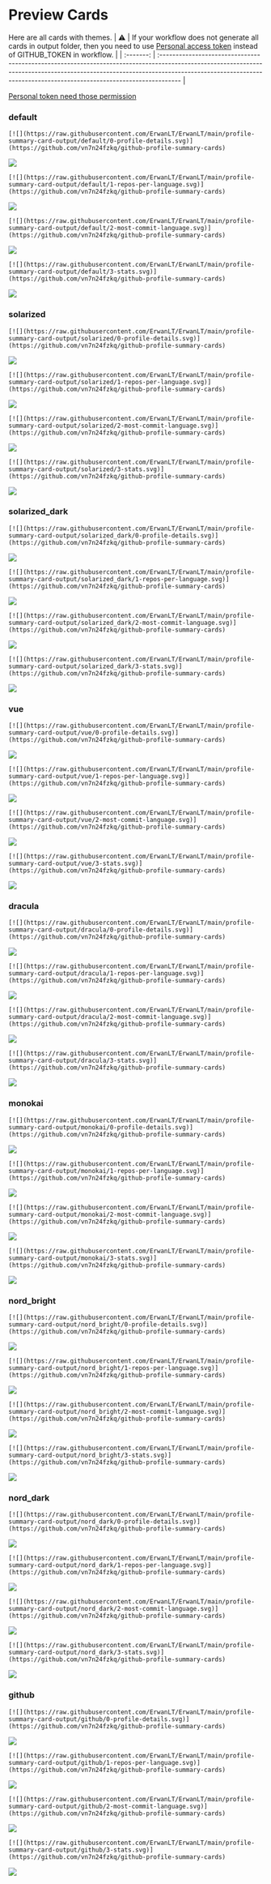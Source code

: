 
# Preview Cards

Here are all cards with themes.
| :warning: | If your workflow does not generate all cards in output folder, then you need to use [Personal access token](https://docs.github.com/en/actions/configuring-and-managing-workflows/creating-and-storing-encrypted-secrets) instead of GITHUB_TOKEN in workflow. |
| :-------: | :------------------------------------------------------------------------------------------------------------------------------------------------------------------------------------------------------------------------------------------------ |

[Personal token need those permission](https://github.com/vn7n24fzkq/github-profile-summary-cards/wiki/Personal-access-token-permissions)


### default


```
[![](https://raw.githubusercontent.com/ErwanLT/ErwanLT/main/profile-summary-card-output/default/0-profile-details.svg)](https://github.com/vn7n24fzkq/github-profile-summary-cards)
```
![](https://raw.githubusercontent.com/ErwanLT/ErwanLT/main/profile-summary-card-output/default/0-profile-details.svg)


```
[![](https://raw.githubusercontent.com/ErwanLT/ErwanLT/main/profile-summary-card-output/default/1-repos-per-language.svg)](https://github.com/vn7n24fzkq/github-profile-summary-cards)
```
![](https://raw.githubusercontent.com/ErwanLT/ErwanLT/main/profile-summary-card-output/default/1-repos-per-language.svg)


```
[![](https://raw.githubusercontent.com/ErwanLT/ErwanLT/main/profile-summary-card-output/default/2-most-commit-language.svg)](https://github.com/vn7n24fzkq/github-profile-summary-cards)
```
![](https://raw.githubusercontent.com/ErwanLT/ErwanLT/main/profile-summary-card-output/default/2-most-commit-language.svg)


```
[![](https://raw.githubusercontent.com/ErwanLT/ErwanLT/main/profile-summary-card-output/default/3-stats.svg)](https://github.com/vn7n24fzkq/github-profile-summary-cards)
```
![](https://raw.githubusercontent.com/ErwanLT/ErwanLT/main/profile-summary-card-output/default/3-stats.svg)


### solarized


```
[![](https://raw.githubusercontent.com/ErwanLT/ErwanLT/main/profile-summary-card-output/solarized/0-profile-details.svg)](https://github.com/vn7n24fzkq/github-profile-summary-cards)
```
![](https://raw.githubusercontent.com/ErwanLT/ErwanLT/main/profile-summary-card-output/solarized/0-profile-details.svg)


```
[![](https://raw.githubusercontent.com/ErwanLT/ErwanLT/main/profile-summary-card-output/solarized/1-repos-per-language.svg)](https://github.com/vn7n24fzkq/github-profile-summary-cards)
```
![](https://raw.githubusercontent.com/ErwanLT/ErwanLT/main/profile-summary-card-output/solarized/1-repos-per-language.svg)


```
[![](https://raw.githubusercontent.com/ErwanLT/ErwanLT/main/profile-summary-card-output/solarized/2-most-commit-language.svg)](https://github.com/vn7n24fzkq/github-profile-summary-cards)
```
![](https://raw.githubusercontent.com/ErwanLT/ErwanLT/main/profile-summary-card-output/solarized/2-most-commit-language.svg)


```
[![](https://raw.githubusercontent.com/ErwanLT/ErwanLT/main/profile-summary-card-output/solarized/3-stats.svg)](https://github.com/vn7n24fzkq/github-profile-summary-cards)
```
![](https://raw.githubusercontent.com/ErwanLT/ErwanLT/main/profile-summary-card-output/solarized/3-stats.svg)


### solarized_dark


```
[![](https://raw.githubusercontent.com/ErwanLT/ErwanLT/main/profile-summary-card-output/solarized_dark/0-profile-details.svg)](https://github.com/vn7n24fzkq/github-profile-summary-cards)
```
![](https://raw.githubusercontent.com/ErwanLT/ErwanLT/main/profile-summary-card-output/solarized_dark/0-profile-details.svg)


```
[![](https://raw.githubusercontent.com/ErwanLT/ErwanLT/main/profile-summary-card-output/solarized_dark/1-repos-per-language.svg)](https://github.com/vn7n24fzkq/github-profile-summary-cards)
```
![](https://raw.githubusercontent.com/ErwanLT/ErwanLT/main/profile-summary-card-output/solarized_dark/1-repos-per-language.svg)


```
[![](https://raw.githubusercontent.com/ErwanLT/ErwanLT/main/profile-summary-card-output/solarized_dark/2-most-commit-language.svg)](https://github.com/vn7n24fzkq/github-profile-summary-cards)
```
![](https://raw.githubusercontent.com/ErwanLT/ErwanLT/main/profile-summary-card-output/solarized_dark/2-most-commit-language.svg)


```
[![](https://raw.githubusercontent.com/ErwanLT/ErwanLT/main/profile-summary-card-output/solarized_dark/3-stats.svg)](https://github.com/vn7n24fzkq/github-profile-summary-cards)
```
![](https://raw.githubusercontent.com/ErwanLT/ErwanLT/main/profile-summary-card-output/solarized_dark/3-stats.svg)


### vue


```
[![](https://raw.githubusercontent.com/ErwanLT/ErwanLT/main/profile-summary-card-output/vue/0-profile-details.svg)](https://github.com/vn7n24fzkq/github-profile-summary-cards)
```
![](https://raw.githubusercontent.com/ErwanLT/ErwanLT/main/profile-summary-card-output/vue/0-profile-details.svg)


```
[![](https://raw.githubusercontent.com/ErwanLT/ErwanLT/main/profile-summary-card-output/vue/1-repos-per-language.svg)](https://github.com/vn7n24fzkq/github-profile-summary-cards)
```
![](https://raw.githubusercontent.com/ErwanLT/ErwanLT/main/profile-summary-card-output/vue/1-repos-per-language.svg)


```
[![](https://raw.githubusercontent.com/ErwanLT/ErwanLT/main/profile-summary-card-output/vue/2-most-commit-language.svg)](https://github.com/vn7n24fzkq/github-profile-summary-cards)
```
![](https://raw.githubusercontent.com/ErwanLT/ErwanLT/main/profile-summary-card-output/vue/2-most-commit-language.svg)


```
[![](https://raw.githubusercontent.com/ErwanLT/ErwanLT/main/profile-summary-card-output/vue/3-stats.svg)](https://github.com/vn7n24fzkq/github-profile-summary-cards)
```
![](https://raw.githubusercontent.com/ErwanLT/ErwanLT/main/profile-summary-card-output/vue/3-stats.svg)


### dracula


```
[![](https://raw.githubusercontent.com/ErwanLT/ErwanLT/main/profile-summary-card-output/dracula/0-profile-details.svg)](https://github.com/vn7n24fzkq/github-profile-summary-cards)
```
![](https://raw.githubusercontent.com/ErwanLT/ErwanLT/main/profile-summary-card-output/dracula/0-profile-details.svg)


```
[![](https://raw.githubusercontent.com/ErwanLT/ErwanLT/main/profile-summary-card-output/dracula/1-repos-per-language.svg)](https://github.com/vn7n24fzkq/github-profile-summary-cards)
```
![](https://raw.githubusercontent.com/ErwanLT/ErwanLT/main/profile-summary-card-output/dracula/1-repos-per-language.svg)


```
[![](https://raw.githubusercontent.com/ErwanLT/ErwanLT/main/profile-summary-card-output/dracula/2-most-commit-language.svg)](https://github.com/vn7n24fzkq/github-profile-summary-cards)
```
![](https://raw.githubusercontent.com/ErwanLT/ErwanLT/main/profile-summary-card-output/dracula/2-most-commit-language.svg)


```
[![](https://raw.githubusercontent.com/ErwanLT/ErwanLT/main/profile-summary-card-output/dracula/3-stats.svg)](https://github.com/vn7n24fzkq/github-profile-summary-cards)
```
![](https://raw.githubusercontent.com/ErwanLT/ErwanLT/main/profile-summary-card-output/dracula/3-stats.svg)


### monokai


```
[![](https://raw.githubusercontent.com/ErwanLT/ErwanLT/main/profile-summary-card-output/monokai/0-profile-details.svg)](https://github.com/vn7n24fzkq/github-profile-summary-cards)
```
![](https://raw.githubusercontent.com/ErwanLT/ErwanLT/main/profile-summary-card-output/monokai/0-profile-details.svg)


```
[![](https://raw.githubusercontent.com/ErwanLT/ErwanLT/main/profile-summary-card-output/monokai/1-repos-per-language.svg)](https://github.com/vn7n24fzkq/github-profile-summary-cards)
```
![](https://raw.githubusercontent.com/ErwanLT/ErwanLT/main/profile-summary-card-output/monokai/1-repos-per-language.svg)


```
[![](https://raw.githubusercontent.com/ErwanLT/ErwanLT/main/profile-summary-card-output/monokai/2-most-commit-language.svg)](https://github.com/vn7n24fzkq/github-profile-summary-cards)
```
![](https://raw.githubusercontent.com/ErwanLT/ErwanLT/main/profile-summary-card-output/monokai/2-most-commit-language.svg)


```
[![](https://raw.githubusercontent.com/ErwanLT/ErwanLT/main/profile-summary-card-output/monokai/3-stats.svg)](https://github.com/vn7n24fzkq/github-profile-summary-cards)
```
![](https://raw.githubusercontent.com/ErwanLT/ErwanLT/main/profile-summary-card-output/monokai/3-stats.svg)


### nord_bright


```
[![](https://raw.githubusercontent.com/ErwanLT/ErwanLT/main/profile-summary-card-output/nord_bright/0-profile-details.svg)](https://github.com/vn7n24fzkq/github-profile-summary-cards)
```
![](https://raw.githubusercontent.com/ErwanLT/ErwanLT/main/profile-summary-card-output/nord_bright/0-profile-details.svg)


```
[![](https://raw.githubusercontent.com/ErwanLT/ErwanLT/main/profile-summary-card-output/nord_bright/1-repos-per-language.svg)](https://github.com/vn7n24fzkq/github-profile-summary-cards)
```
![](https://raw.githubusercontent.com/ErwanLT/ErwanLT/main/profile-summary-card-output/nord_bright/1-repos-per-language.svg)


```
[![](https://raw.githubusercontent.com/ErwanLT/ErwanLT/main/profile-summary-card-output/nord_bright/2-most-commit-language.svg)](https://github.com/vn7n24fzkq/github-profile-summary-cards)
```
![](https://raw.githubusercontent.com/ErwanLT/ErwanLT/main/profile-summary-card-output/nord_bright/2-most-commit-language.svg)


```
[![](https://raw.githubusercontent.com/ErwanLT/ErwanLT/main/profile-summary-card-output/nord_bright/3-stats.svg)](https://github.com/vn7n24fzkq/github-profile-summary-cards)
```
![](https://raw.githubusercontent.com/ErwanLT/ErwanLT/main/profile-summary-card-output/nord_bright/3-stats.svg)


### nord_dark


```
[![](https://raw.githubusercontent.com/ErwanLT/ErwanLT/main/profile-summary-card-output/nord_dark/0-profile-details.svg)](https://github.com/vn7n24fzkq/github-profile-summary-cards)
```
![](https://raw.githubusercontent.com/ErwanLT/ErwanLT/main/profile-summary-card-output/nord_dark/0-profile-details.svg)


```
[![](https://raw.githubusercontent.com/ErwanLT/ErwanLT/main/profile-summary-card-output/nord_dark/1-repos-per-language.svg)](https://github.com/vn7n24fzkq/github-profile-summary-cards)
```
![](https://raw.githubusercontent.com/ErwanLT/ErwanLT/main/profile-summary-card-output/nord_dark/1-repos-per-language.svg)


```
[![](https://raw.githubusercontent.com/ErwanLT/ErwanLT/main/profile-summary-card-output/nord_dark/2-most-commit-language.svg)](https://github.com/vn7n24fzkq/github-profile-summary-cards)
```
![](https://raw.githubusercontent.com/ErwanLT/ErwanLT/main/profile-summary-card-output/nord_dark/2-most-commit-language.svg)


```
[![](https://raw.githubusercontent.com/ErwanLT/ErwanLT/main/profile-summary-card-output/nord_dark/3-stats.svg)](https://github.com/vn7n24fzkq/github-profile-summary-cards)
```
![](https://raw.githubusercontent.com/ErwanLT/ErwanLT/main/profile-summary-card-output/nord_dark/3-stats.svg)


### github


```
[![](https://raw.githubusercontent.com/ErwanLT/ErwanLT/main/profile-summary-card-output/github/0-profile-details.svg)](https://github.com/vn7n24fzkq/github-profile-summary-cards)
```
![](https://raw.githubusercontent.com/ErwanLT/ErwanLT/main/profile-summary-card-output/github/0-profile-details.svg)


```
[![](https://raw.githubusercontent.com/ErwanLT/ErwanLT/main/profile-summary-card-output/github/1-repos-per-language.svg)](https://github.com/vn7n24fzkq/github-profile-summary-cards)
```
![](https://raw.githubusercontent.com/ErwanLT/ErwanLT/main/profile-summary-card-output/github/1-repos-per-language.svg)


```
[![](https://raw.githubusercontent.com/ErwanLT/ErwanLT/main/profile-summary-card-output/github/2-most-commit-language.svg)](https://github.com/vn7n24fzkq/github-profile-summary-cards)
```
![](https://raw.githubusercontent.com/ErwanLT/ErwanLT/main/profile-summary-card-output/github/2-most-commit-language.svg)


```
[![](https://raw.githubusercontent.com/ErwanLT/ErwanLT/main/profile-summary-card-output/github/3-stats.svg)](https://github.com/vn7n24fzkq/github-profile-summary-cards)
```
![](https://raw.githubusercontent.com/ErwanLT/ErwanLT/main/profile-summary-card-output/github/3-stats.svg)

